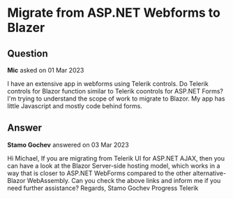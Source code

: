 # Migrate from ASP.NET Webforms to Blazer

## Question

**Mic** asked on 01 Mar 2023

I have an extensive app in webforms using Telerik controls. Do Telerik controls for Blazor function similar to Telerik coontrols for ASP.NET Forms? I'm trying to understand the scope of work to migrate to Blazor. My app has little Javascript and mostly code behind forms.

## Answer

**Stamo Gochev** answered on 03 Mar 2023

Hi Michael, If you are migrating from Telerik UI for ASP.NET AJAX, then you can have a look at the Blazor Server-side hosting model, which works in a way that is closer to ASP.NET WebForms compared to the other alternative- Blazor WebAssembly. Can you check the above links and inform me if you need further assistance? Regards, Stamo Gochev Progress Telerik
